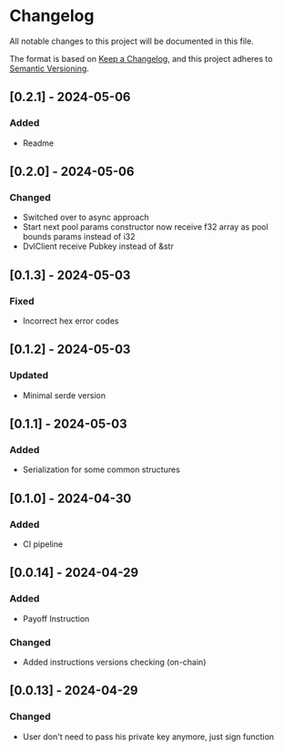 # Changelog

All notable changes to this project will be documented in this file.

The format is based on [Keep a Changelog](https://keepachangelog.com/en/1.0.0/),
and this project adheres to [Semantic Versioning](https://semver.org/spec/v2.0.0.html).

## [0.2.1] - 2024-05-06

### Added

- Readme

## [0.2.0] - 2024-05-06

### Changed

- Switched over to async approach
- Start next pool params constructor now receive f32 array as pool bounds params instead of i32
- DvlClient receive Pubkey instead of &str

## [0.1.3] - 2024-05-03

### Fixed

- Incorrect hex error codes

## [0.1.2] - 2024-05-03

### Updated

- Minimal serde version

## [0.1.1] - 2024-05-03

### Added

- Serialization for some common structures

## [0.1.0] - 2024-04-30

### Added

- CI pipeline

## [0.0.14] - 2024-04-29

### Added

- Payoff Instruction

### Changed

- Added instructions versions checking (on-chain)

## [0.0.13] - 2024-04-29

### Changed

- User don't need to pass his private key anymore, just sign function

